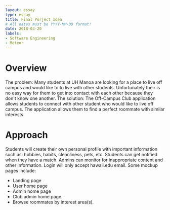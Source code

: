 ```yaml
---
layout: essay
type: essay
title: Final Porject Idea
# All dates must be YYYY-MM-DD format!
date: 2018-03-20
labels: 
- Software Engineering 
- Meteor 
---
```

# Overview
The problem: Many students at UH Manoa are looking for a place to live off campus and would like to to live with other students. Unfortunately their is no easy way for them to get into contact with each other because they don't know one another. 
The solution: The Off-Campus Club application allows students to connect with other student who would like to live off campus. The application allows them to find a perfect roommate with similar interests. 
# Approach 
Students will create their own personal profile with important information such as: hobbies, habits, cleanliness, pets, etc. 
Students can get notified when they have a match. 
Admins can monitor for inappropriate content and other information.
Login will only accept hawaii.edu email. 
Some mockup pages include: 
- Landing page
- User home page
- Admin home page
- Club admin home page.
- Browse roommates by interest area(s).


